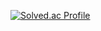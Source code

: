 [![Solved.ac Profile](http://mazassumnida.wtf/api/v2/generate_badge?boj=csk200387)](https://solved.ac/csk200387/)
